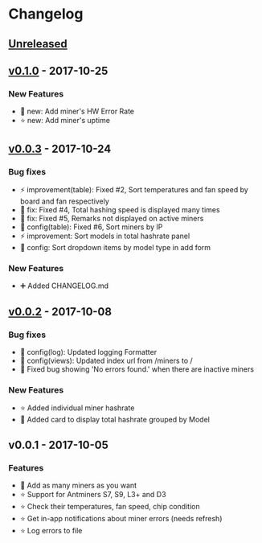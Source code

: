# Changelog

## [Unreleased]

## [v0.1.0] - 2017-10-25
### New Features
- :star2: new: Add miner's HW Error Rate
- :star: new: Add miner's uptime

## [v0.0.3] - 2017-10-24
### Bug fixes
- :zap: improvement(table): Fixed #2, Sort temperatures and fan speed by board and fan respectively
- :bug: fix: Fixed #4, Total hashing speed is displayed many times
- :bug: fix: Fixed #5, Remarks not displayed on active miners
- :wrench: config(table): Fixed #6, Sort miners by IP
- :zap: improvement: Sort models in total hashrate panel
- :wrench: config: Sort dropdown items by model type in add form

### New Features
- :heavy_plus_sign: Added CHANGELOG.md

## [v0.0.2] - 2017-10-08
### Bug fixes
- :wrench: config(log): Updated logging Formatter
- :wrench: config(views): Updated index url from /miners to /
- :bug: Fixed bug showing 'No errors found.' when there are inactive miners

### New Features
- :star: Added individual miner hashrate
- :star2: Added card to display total hashrate grouped by Model

## v0.0.1 - 2017-10-05
### Features
- :star2: Add as many miners as you want
- :star: Support for Antminers S7, S9, L3+ and D3
- :star: Check their temperatures, fan speed, chip condition
- :star: Get in-app notifications about miner errors (needs refresh)
- :star: Log errors to file

[Unreleased]: https://github.com/anselal/antminer-monitor/compare/v0.1.0...HEAD
[v0.1.0]: https://github.com/anselal/antminer-monitor/compare/v0.0.3...v0.1.0
[v0.0.3]: https://github.com/anselal/antminer-monitor/compare/v0.0.2...v0.0.3
[v0.0.2]: https://github.com/anselal/antminer-monitor/compare/v0.0.1...v0.0.2